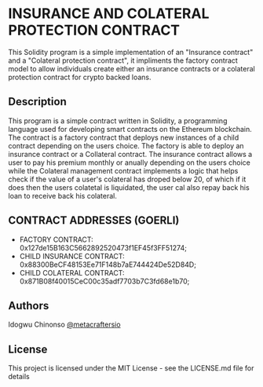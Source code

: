 # INSURANCE AND COLATERAL PROTECTION CONTRACT

This Solidity program is a simple implementation of an "Insurance contract" and a "Colateral protection contract", it impliments the factory contract model to allow individuals create either an insurance contracts or a colateral protection contract for crypto backed loans.

## Description

This program is a simple contract written in Solidity, a programming language used for developing smart contracts on the Ethereum blockchain. The contract is a factory contract that deploys new instances of a child contract depending on the users choice. The factory is able to deploy an insurance contract or a Collateral contract. The insurance contract allows a user to pay his premium monthly or anually depending on the users choice while the Colateral management contract implements a logic that helps check if the value of a user's colateral has droped below 20, of which if it does then the users colatetal is liquidated, the user cal also repay back his loan to receive back his colateral.

## CONTRACT ADDRESSES (GOERLI)
- FACTORY CONTRACT: 0x127de15B163C5662892520473f1EF45f3FF51274;
- CHILD INSURANCE CONTRACT: 0x88300BeCF48153Ee71F148b7aE744424De52D84D;
- CHILD COLATERAL CONTRACT: 0x871B08f40015CeC00c35adf7703b7C3fd68e1b70;
## Authors

Idogwu Chinonso
[@metacraftersio](https://twitter.com/ChinonsoIdogwu)


## License

This project is licensed under the MIT License - see the LICENSE.md file for details